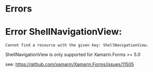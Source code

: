 # Errors

# Error ShellNavigationView:
```
Cannot find a resource with the given key: ShellNavigationView.
```

ShellNavigationView is only supported for Xamarin.Forms >= 5.0

see: https://github.com/xamarin/Xamarin.Forms/issues/11505